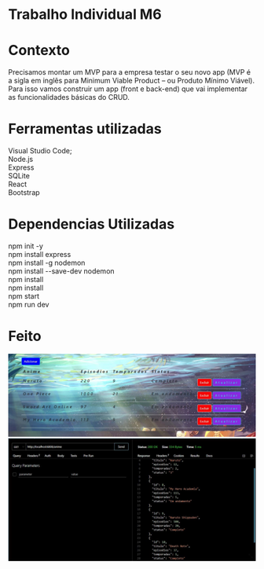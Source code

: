  # Trabalho Individual M6

 # Contexto
 
Precisamos montar um MVP para a empresa testar o seu novo app (MVP é a
sigla em inglês para Minimum Viable Product – ou Produto Mínimo Viável).
Para isso vamos construir um app (front e back-end) que vai implementar as
funcionalidades básicas do CRUD.

 # Ferramentas utilizadas
 
Visual Studio Code; </br>
Node.js</br>
Express </br>
SQLite </br>
React </br>
Bootstrap
 
 # Dependencias Utilizadas

npm init -y </br>
npm install express </br>
npm install -g nodemon </br>
npm install --save-dev nodemon </br>
npm install </br>
npm install </br>
npm start </br> 
npm run dev </br>

# Feito 

![](https://github.com/HeynzNedls/TbIM6/blob/58ac040f717220073e3f624cc95b1274dd9b3f8e/finalyf.JPG) 
![](https://github.com/HeynzNedls/TbIM6/blob/a4c0dc56e839884c9a242fb677975e569950d14d/back.JPG)
